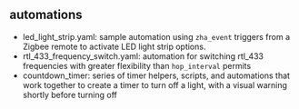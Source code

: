 ## automations

+ led_light_strip.yaml: sample automation using `zha_event` triggers from a Zigbee remote to activate LED light strip options.
+ rtl_433_frequency_switch.yaml: automation for switching rtl_433 frequencies with greater flexibility than `hop_interval` permits
+ countdown_timer: series of timer helpers, scripts, and automations that work together to create a timer to turn off a light, with a visual warning shortly before turning off
